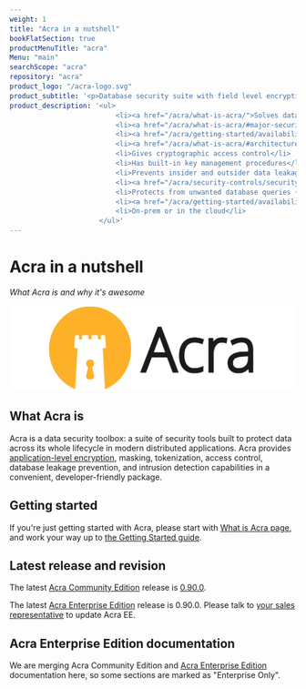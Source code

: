 ```yaml
---
weight: 1
title: "Acra in a nutshell"
bookFlatSection: true
productMenuTitle: "acra"
Menu: "main"
searchScope: "acra"
repository: "acra"
product_logo: "/acra-logo.svg"
product_subtitle: '<p>Database security suite with field level encryption and leakage prevention. Protect sensitive data in databases and distributed applications.</p>'
product_description: '<ul>
                          <li><a href="/acra/what-is-acra/">Solves data security for any data storage</a></li>
                          <li><a href="/acra/what-is-acra/#major-security-features">Provides field level encryption, searchable encryption, data masking, tokenization</a></li>
                          <li><a href="/acra/getting-started/availability/#databases">Works with SQL and NoSQL databases</a></li>
                          <li><a href="/acra/what-is-acra/#architecture">Has 3 modes</a>: database SQL proxy, encryption API, in-app SDKs</li>
                          <li>Gives cryptographic access control</li>
                          <li>Has built-in key management procedures</li>
                          <li>Prevents insider and outsider data leakage</li>
                          <li><a href="/acra/security-controls/security-logging-and-events/audit-logging/">Supports crypto-signed audit logging</a></li>
                          <li>Protects from unwanted database queries (<a href="/acra/security-controls/sql-firewall/">SQL firewall</a>)</li>
                          <li><a href="/acra/getting-started/availability/">Microservice-friendly, containers-friendly</a></li>
                          <li>On-prem or in the cloud</li>
                      </ul>'
---
```


# Acra in a nutshell

_What Acra is and why it's awesome_

![Acra logo](/files/acra/acralogo_large.png)


## What Acra is

Acra is a data security toolbox: a suite of security tools built to protect data across its whole lifecycle in modern distributed applications. Acra provides [application-level encryption](https://www.infoq.com/articles/ale-software-architects/), masking, tokenization, access control, database leakage prevention, and intrusion detection capabilities in a convenient, developer-friendly package. 


## Getting started

If you're just getting started with Acra, please start with [What is Acra page](/acra/what-is-acra/), and work your way up to [the Getting Started guide](/acra/getting-started/).


## Latest release and revision 

The latest [Acra Community Edition](https://github.com/cossacklabs/acra/) release is [0.90.0](https://github.com/cossacklabs/acra/releases/tag/0.90.0).

The latest [Acra Enterprise Edition](/acra/enterprise-edition/) release is 0.90.0. Please talk to [your sales representative](mailto:sales@cossacklabs.com) to update Acra EE.


## Acra Enterprise Edition documentation

We are merging Acra Community Edition and [Acra Enterprise Edition](/acra/enterprise-edition/) documentation here, so some sections are marked as "Enterprise Only".
